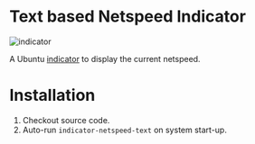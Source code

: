 # Text based Netspeed Indicator

![indicator](https://github.com/rojaro/unity-netspeed-indicator/raw/master/images/screenshot.png)

A Ubuntu [indicator](http://unity.ubuntu.com/projects/appindicators/) to display the current netspeed.

# Installation

  1. Checkout source code.
  2. Auto-run `indicator-netspeed-text` on system start-up.


